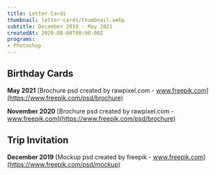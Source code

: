 ```yaml
---
title: Letter Cards
thumbnail: letter-cards/thumbnail.webp
subtitle: December 2019 - May 2021
createdAt: 2020-08-00T00:00:00Z
programs:
- Photoshop
---
```


## Birthday Cards
**May 2021**
<asset-image src="letter-cards/birthday_card_2.webp" alt="Birthday Card"></asset-image>
[Brochure psd created by rawpixel.com - www.freepik.com](https://www.freepik.com/psd/brochure)

**November 2020**
<asset-image src="letter-cards/birthday_card.webp" alt="Birthday Card"></asset-image>
[Brochure psd created by rawpixel.com - www.freepik.com](https://www.freepik.com/psd/brochure)

## Trip Invitation
**December 2019**
<asset-image src="letter-cards/trip_invitation.webp" alt="Trip invitation"></asset-image>
[Mockup psd created by freepik - www.freepik.com](https://www.freepik.com/psd/mockup)

